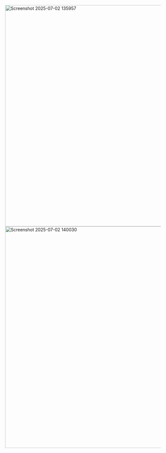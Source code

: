 <img width="1279" height="716" alt="Screenshot 2025-07-02 135957" src="https://github.com/user-attachments/assets/34761e5a-a887-4a75-aad3-5265b2218325" />



<img width="1278" height="717" alt="Screenshot 2025-07-02 140030" src="https://github.com/user-attachments/assets/8c549ea7-d712-402f-9f3a-637dea8eee73" />
